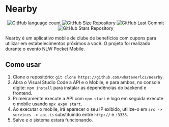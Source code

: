 # Nearby

<p align="center">
  <img alt="GitHub language count" src="https://img.shields.io/github/languages/count/whateverlcs/nearby?color=green">
  
  <img alt="GitHub Size Repository" src="https://img.shields.io/github/repo-size/whateverlcs/nearby?color=green">
    
  <img alt="GitHub Last Commit" src="https://img.shields.io/github/last-commit/whateverlcs/nearby?color=green">
  
  <img alt="GitHub Stars Repository" src="https://img.shields.io/github/stars/whateverlcs/nearby?style=social">
</p>


Nearby é um aplicativo mobile de clube de benefícios com cupons para utilizar em estabelecimentos próximos a você. O projeto foi realizado durante o evento NLW Pocket Mobile.

## Como usar

1. Clone o repositório: `git clone https://github.com/whateverlcs/nearby`.
2. Abra o Visual Studio Code a API e o Mobile, e para ambos, no console digite: `npm install` para instalar as dependências do backend e frontend.
3. Primeiramente execute a API com `npm start` e logo em seguida execute o mobile usando `npx expo start`.
4. Ao executar o mobile, irá aparecer o seu IP exibido, utilize-o em `src -> services -> api.ts` substituindo entre `http://` e `:3333`.
5. Salve e o sistema estará funcionando.
